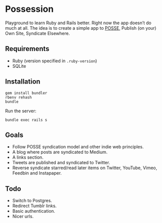 # Possession

Playground to learn Ruby and Rails better. Right now the app doesn’t do much at all. The idea is to create a simple app to [POSSE](https://indiewebcamp.com/POSSE), Publish (on your) Own Site, Syndicate Elsewhere.

## Requirements

* Ruby (version specified in `.ruby-version`)
* SQLite

## Installation

    gem install bundler
    rbenv rehash
    bundle

Run the server:

    bundle exec rails s

## Goals

* Follow POSSE syndication model and other indie web principles.
* A blog where posts are syndicated to Medium.
* A links section.
* Tweets are published and syndicated to Twitter.
* Reverse syndicate starred/read later items on Twitter, YouTube, Vimeo, Feedbin and Instapaper.

## Todo

* Switch to Postgres.
* Redirect Tumblr links.
* Basic authentication.
* Nicer urls.
